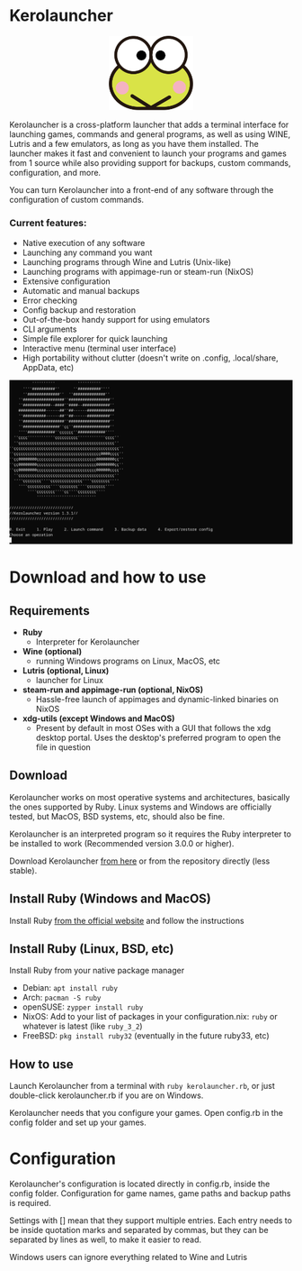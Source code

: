 # Kerolauncher

<p align="center">
<img src="keroppi.svg" width="150" />
</p>

Kerolauncher is a cross-platform launcher that adds a terminal interface for launching games, commands and general programs, as well as using WINE, Lutris and a few emulators, as long as you have them installed. The launcher makes it fast and convenient to launch your programs and games from 1 source while also providing support for backups, custom commands, configuration, and more.

You can turn Kerolauncher into a front-end of any software through the configuration of custom commands.

### Current features:
* Native execution of any software
* Launching any command you want
* Launching programs through Wine and Lutris (Unix-like)
* Launching programs with appimage-run or steam-run (NixOS)
* Extensive configuration
* Automatic and manual backups
* Error checking
* Config backup and restoration
* Out-of-the-box handy support for using emulators
* CLI arguments
* Simple file explorer for quick launching
* Interactive menu (terminal user interface)
* High portability without clutter (doesn't write on .config, .local/share, AppData, etc)

<p align="center">
<img src="screenshot.png" width="600" />
</p>

# Download and how to use
## Requirements
* **Ruby**
  - Interpreter for Kerolauncher
* **Wine (optional)**
  - running Windows programs on Linux, MacOS, etc
* **Lutris (optional, Linux)**
  - launcher for Linux
* **steam-run and appimage-run (optional, NixOS)**
  - Hassle-free launch of appimages and dynamic-linked binaries on NixOS
* **xdg-utils (except Windows and MacOS)**
  - Present by default in most OSes with a GUI that follows the xdg desktop portal. Uses the desktop's preferred program to open the file in question

## Download
Kerolauncher works on most operative systems and architectures, basically the ones supported by Ruby. Linux systems and Windows are officially tested, but MacOS, BSD systems, etc, should also be fine.

Kerolauncher is an interpreted program so it requires the Ruby interpreter to be installed to work (Recommended version 3.0.0 or higher).

Download Kerolauncher [from here](https://github.com/spacebanana420/Kerolauncher/releases) or from the repository directly (less stable).

## Install Ruby (Windows and MacOS)
Install Ruby [from the official website](https://www.ruby-lang.org/en/) and follow the instructions

## Install Ruby (Linux, BSD, etc)
Install Ruby from your native package manager

* Debian: ```apt install ruby```
* Arch: ```pacman -S ruby```
* openSUSE: ```zypper install ruby```
* NixOS: Add to your list of packages in your configuration.nix: ```ruby``` or whatever is latest (like ```ruby_3_2```)
* FreeBSD: ```pkg install ruby32``` (eventually in the future ruby33, etc)

## How to use
Launch Kerolauncher from a terminal with ```ruby kerolauncher.rb```, or just double-click kerolauncher.rb if you are on Windows.

Kerolauncher needs that you configure your games. Open config.rb in the config folder and set up your games.

# Configuration
Kerolauncher's configuration is located directly in config.rb, inside the config folder. Configuration for game names, game paths and backup paths is required.

Settings with [] mean that they support multiple entries. Each entry needs to be inside quotation marks and separated by commas, but they can be separated by lines as well, to make it easier to read.

Windows users can ignore everything related to Wine and Lutris
